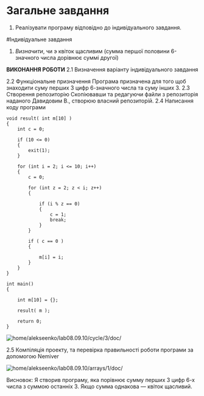 # Загальне завдання
1. Реалізувати програму відповідно до індивідуального завдання.

#Індивідуальне завдання
1. *Визначити*, чи э квіток щасливим (сумма першої половини 6-значного числа дорівнює суммі другої)

**ВИКОНАННЯ РОБОТИ**
2.1 Визначення варіанту індивідуального завдання

2.2 Функціональне призначення
	Програма призначена для того щоб знаходити суму перших 3 цифр 6-значного числа та суму інших 3. 
2.3 Створення репозиторію
	Скопіювавши та редагуючи файли з репозиторія наданого Давидовим В., створюю власний репозиторій.
2.4 Написання коду програми
```
void result( int m[10] )
{
    int c = 0; 

    if (10 <= 0) 
    {
        exit(1);
    }

    for (int i = 2; i <= 10; i++)
    { 
        c = 0; 
        
        for (int z = 2; z < i; z++)
        {

            if (i % z == 0)
            {
                c = 1;
                break;
            }
        }
         
        if ( c == 0 )
        {
            
            m[i] = i;
        }       
    }
}

int main()
{

    int m[10] = {};
    
    result( m );

    return 0;
}
```

![home/alekseenko/lab08.09.10/cycle/3/doc/](5.3.png)

2.5 Компіляція проекту, та перевірка правильності роботи програми за допомогою Nemiver

![home/alekseenko/lab08.09.10/arrays/1/doc/](nemiver5.3.png)

Висновок:
Я створив програму, яка порівнює сумму перших 3 цифр 6-х числа з суммою останніх 3. Якщо сумма однакова — квіток щасливий.
